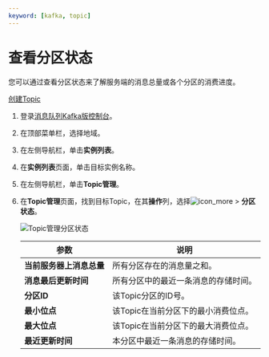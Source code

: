 ```yaml
---
keyword: [kafka, topic]
---
```


# 查看分区状态

您可以通过查看分区状态来了解服务端的消息总量或各个分区的消费进度。

[创建Topic](/intl.zh-CN/快速入门/步骤三：创建资源.md)

1.  登录[消息队列Kafka版控制台](https://kafka.console.aliyun.com/?spm=a2c4g.11186623.2.22.6bf72638IfKzDm)。

2.  在顶部菜单栏，选择地域。

3.  在左侧导航栏，单击**实例列表**。

4.  在**实例列表**页面，单击目标实例名称。

5.  在左侧导航栏，单击**Topic管理**。

6.  在**Topic管理**页面，找到目标Topic，在其**操作**列，选择![icon_more](https://static-aliyun-doc.oss-accelerate.aliyuncs.com/assets/img/zh-CN/8046936061/p185678.png) \> **分区状态**。

    ![Topic管理分区状态](https://static-aliyun-doc.oss-accelerate.aliyuncs.com/assets/img/zh-CN/4758139161/p267566.png)

    |参数|说明|
    |--|--|
    |**当前服务器上消息总量**|所有分区存在的消息量之和。|
    |**消息最后更新时间**|所有分区中的最近一条消息的存储时间。|
    |**分区ID**|该Topic分区的ID号。|
    |**最小位点**|该Topic在当前分区下的最小消费位点。|
    |**最大位点**|该Topic在当前分区下的最大消费位点。|
    |**最近更新时间**|本分区中最近一条消息的存储时间。|


